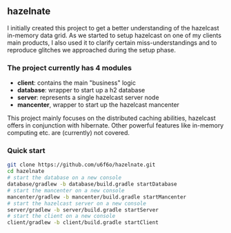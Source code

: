 ## hazelnate

I initially created this project to get a better understanding of the hazelcast in-memory data grid. As we started to setup hazelcast on one of my clients main products, I also used it to clarify certain miss-understandings and to reproduce glitches we approached during the setup phase. 

### The project currently has 4 modules
* **client**: contains the main "business" logic
* **database**: wrapper to start up a h2 database 
* **server**: represents a single hazelcast server node
* **mancenter**, wrapper to start up the hazelcast mancenter    

This project mainly focuses on the distributed caching abilities, hazelcast offers in conjunction with hibernate. Other powerful features like in-memory computing etc. are (currently) not covered. 

### Quick start

```zsh
git clone https://github.com/u6f6o/hazelnate.git 
cd hazelnate
# start the database on a new console 
database/gradlew -b database/build.gradle startDatabase
# start the mancenter on a new console
mancenter/gradlew -b mancenter/build.gradle startMancenter
# start the hazelcast server on a new console
server/gradlew -b server/build.gradle startServer
# start the client on a new console
client/gradlew -b client/build.gradle startClient

```


